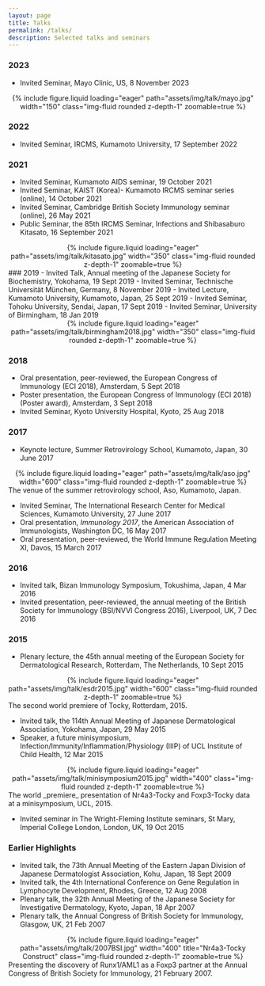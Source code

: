 ```yaml
---
layout: page
title: Talks
permalink: /talks/
description: Selected talks and seminars
---
```


### 2023
- Invited Seminar, Mayo Clinic, US, 8 November 2023

<div class="row">
    <div style="text-align: center;">
        {% include figure.liquid loading="eager" path="assets/img/talk/mayo.jpg"  width="150" class="img-fluid rounded z-depth-1" zoomable=true %}
    </div>
</div>

### 2022

- Invited Seminar, IRCMS, Kumamoto University, 17 September 2022

### 2021

- Invited Seminar, Kumamoto AIDS seminar, 19 October 2021
- Invited Seminar, KAIST (Korea)- Kumamoto IRCMS seminar series (online), 14 October 2021
- Invited Seminar, Cambridge British Society Immunology seminar (online), 26 May 2021
- Public Seminar, the 85th IRCMS Seminar, Infections and Shibasaburo Kitasato, 16 September 2021

<div class="row">
    <div style="text-align: center;">
        {% include figure.liquid loading="eager" path="assets/img/talk/kitasato.jpg"  width="350" class="img-fluid rounded z-depth-1" zoomable=true %}
    </div>
</div>
### 2019
- Invited Talk, Annual meeting of the Japanese Society for Biochemistry, Yokohama, 19 Sept 2019
- Invited Seminar, Technische Universität München, Germany, 8 November 2019
- Invited Lecture, Kumamoto University, Kumamoto, Japan, 25 Sept 2019
- Invited Seminar, Tohoku University, Sendai, Japan, 17 Sept 2019
- Invited Seminar, University of Birmingham, 18 Jan 2019

<div class="row">
    <div style="text-align: center;">
        {% include figure.liquid loading="eager" path="assets/img/talk/birmingham2018.jpg"  width="350" class="img-fluid rounded z-depth-1" zoomable=true %}
    </div>
</div>

### 2018

- Oral presentation, peer-reviewed, the European Congress of Immunology (ECI 2018), Amsterdam, 5 Sept 2018
- Poster presentation, the European Congress of Immunology (ECI 2018) (Poster award), Amsterdam, 3 Sept 2018
- Invited Seminar, Kyoto University Hospital, Kyoto, 25 Aug 2018

### 2017
- Keynote lecture, Summer Retrovirology School, Kumamoto, Japan, 30 June 2017

<div class="row">
    <div style="text-align: center;">
        {% include figure.liquid loading="eager" path="assets/img/talk/aso.jpg"  width="600" class="img-fluid rounded z-depth-1" zoomable=true %}
    </div>
</div>
<div class="caption">
The venue of the summer retrovirology school, Aso, Kumamoto, Japan.
</div>

- Invited Seminar, The International Research Center for Medical Sciences, Kumamoto University, 27 June 2017
- Oral presentation, _Immunology 2017_, the American Association of Immunologists, Washington DC, 16 May 2017
- Oral presentation, peer-reviewed, the World Immune Regulation Meeting XI, Davos, 15 March 2017

### 2016
- Invited talk, Bizan Immunology Symposium, Tokushima, Japan, 4 Mar 2016
- Invited presentation, peer-reviewed, the annual meeting of the British Society for Immunology (BSI/NVVI Congress 2016), Liverpool, UK, 7 Dec 2016

### 2015
- Plenary lecture, the 45th annual meeting of the European Society for Dermatological Research, Rotterdam, The Netherlands, 10 Sept 2015

<div class="row">
    <div style="text-align: center;">
        {% include figure.liquid loading="eager" path="assets/img/talk/esdr2015.jpg"  width="600" class="img-fluid rounded z-depth-1" zoomable=true %}
    </div>
</div>
<div class="caption">
 The second world premiere of Tocky, Rotterdam, 2015.
</div>



- Invited talk, the 114th Annual Meeting of Japanese Dermatological Association, Yokohama, Japan, 29 May 2015
- Speaker, a future minisymposium, Infection/Immunity/Inflammation/Physiology (IIIP) of UCL Institute of Child Health, 12 Mar 2015

<div class="row">
    <div style="text-align: center;">
        {% include figure.liquid loading="eager" path="assets/img/talk/minisymposium2015.jpg"  width="400" class="img-fluid rounded z-depth-1" zoomable=true %}
    </div>
</div>
<div class="caption">
 The world _premiere_ presentation of Nr4a3-Tocky and Foxp3-Tocky data at a minisymposium, UCL, 2015.
</div>


- Invited seminar in The Wright-Fleming Institute seminars, St Mary, Imperial College London, London, UK, 19 Oct 2015

### Earlier Highlights
- Invited talk, the 73th Annual Meeting of the Eastern Japan Division of Japanese Dermatologist Association, Kohu, Japan, 18 Sept 2009
- Invited talk, the 4th International Conference on Gene Regulation in Lymphocyte Development, Rhodes, Greece, 12 Aug 2008
- Plenary talk, the 32th Annual Meeting of the Japanese Society for Investigative Dermatology, Kyoto, Japan, 18 Apr 2007
- Plenary talk, the Annual Congress of British Society for Immunology, Glasgow, UK, 21 Feb 2007

<div class="row">
    <div style="text-align: center;">
        {% include figure.liquid loading="eager" path="assets/img/talk/2007BSI.jpg"  width="400" title="Nr4a3-Tocky Construct" class="img-fluid rounded z-depth-1" zoomable=true %}
    </div>
</div>
<div class="caption">
 Presenting the discovery of Runx1/AML1 as a Foxp3 partner at the Annual Congress of British Society for Immunology, 21 February 2007.
</div>

